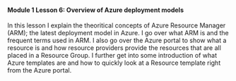 #### Module 1 Lesson 6: Overview of Azure deployment models

In this lesson I explain the theoritical concepts of Azure Resource Manager (ARM); the latest deployment model in Azure. I go over what ARM is and the frequent terms used in ARM. I also go over the Azure portal to show what a resource is and how resource providers provide the resources that are all placed in a Resource Group. I further get into some introduction of what Azure templates are and how to quickly look at a Resource template right from the Azure portal.




